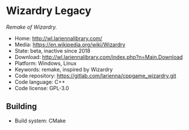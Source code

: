 # Wizardry Legacy

_Remake of Wizardry._

- Home: http://wl.lariennalibrary.com/
- Media: https://en.wikipedia.org/wiki/Wizardry
- State: beta, inactive since 2018
- Download: http://wl.lariennalibrary.com/index.php?n=Main.Download
- Platform: Windows, Linux
- Keywords: remake, inspired by Wizardry
- Code repository: https://gitlab.com/larienna/cppgame_wizardry.git
- Code language: C++
- Code license: GPL-3.0

## Building

- Build system: CMake
